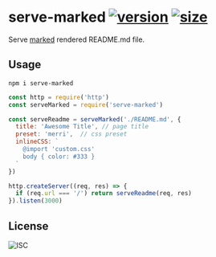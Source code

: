 # serve-marked [![version][npm-badge]][npm-link] [![size][pp-badge]][pp-link]

Serve [marked][marked] rendered README.md file.

## Usage

`npm i serve-marked`

```javascript
const http = require('http')
const serveMarked = require('serve-marked')

const serveReadme = serveMarked('./README.md', {
  title: 'Awesome Title', // page title
  preset: 'merri',  // css preset
  inlineCSS: `
    @import 'custom.css'
    body { color: #333 }
  `
})

http.createServer((req, res) => {
  if (req.url === '/') return serveReadme(req, res)
}).listen(3000)
```

## License

![ISC](https://badgen.now.sh/badge/license/ISC/blue)

[npm-badge]: https://badgen.now.sh/npm/v/serve-marked
[npm-link]: https://www.npmjs.com/package/serve-marked
[pp-badge]: https://packagephobia.now.sh/badge?p=serve-marked
[pp-link]: https://packagephobia.now.sh/result?p=serve-marked
[marked]: https://github.com/markedjs/marked
